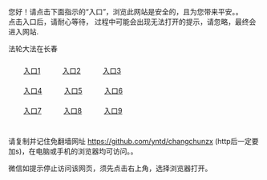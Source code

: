 您好！请点击下面指示的“入口”，浏览此网站是安全的，且为您带来平安。。 <br/>
点击入口后，请耐心等待， 过程中可能会出现无法打开的提示，请忽略，最终会进入网站. </br>

法轮大法在长春<br/>
<div style="padding:10px"><a style="margin:20px" target="_blank" href="https://d11jwxrts8prjx.cloudfront.net/2Qpsp?pigtbwg" id="ccLink1" rel="nofollow">入口1</a> <a target="_blank" style="margin:20px" href="https://d3gcnc63r5ynaz.cloudfront.net/2Qpsp?wpucbnj" id="ccLink2" rel="nofollow">入口2</a> <a style="margin:20px" target="_blank" href="https://d2n5jn1scuanxi.cloudfront.net/2Qpsp?pqjyr" id="ccLink3" rel="nofollow">入口3</a></div>

<div style="padding:10px" ><a style="margin:20px" target="_blank" href="https://d11jwxrts8prjx.cloudfront.net/2Qpsp?pigtbwg" id="ccLink4" rel="nofollow">入口4</a> <a style="margin:20px" href="https://d3gcnc63r5ynaz.cloudfront.net/2Qpsp?wpucbnj" target="_blank" id="ccLink5" rel="nofollow">入口5</a> <a style="margin:20px" href="https://d2n5jn1scuanxi.cloudfront.net/2Qpsp?pqjyr" target="_blank" id="ccLink6" rel="nofollow">入口6</a></div>

<div style="padding:10px"><a style="margin:20px" target="_blank" href="https://d11jwxrts8prjx.cloudfront.net/2Qpsp?pigtbwg" id="ccLink7" rel="nofollow">入口7</a> <a style="margin:20px" href="https://d3gcnc63r5ynaz.cloudfront.net/2Qpsp?wpucbnj" target="_blank" id="ccLink8" rel="nofollow">入口8</a> <a style="margin:20px" target="_blank" href="https://d2n5jn1scuanxi.cloudfront.net/2Qpsp?pqjyr" id="ccLink9" rel="nofollow">入口9</a></div>

<br/>



请复制并记住免翻墙网址 https://github.com/yntd/changchunzx (http后一定要加s)，在电脑或手机的浏览器均可访问。。<br/>

微信如提示停止访问该网页，须先点击右上角，选择浏览器打开。
